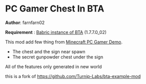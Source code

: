 # PC Gamer Chest In BTA

**Author**: farnfarn02

**Requirement** : [Babric instance of BTA](https://github.com/Turnip-Labs/babric-instance-repo) (1.7.7.0_02)

This mod add few thing from [Minecraft PC Gamer Demo](https://minecraft.fandom.com/wiki/PC_Gamer_Demo).

- The chest and the sign near spawn
- The secret gunpowder chest under the sign

All of the features only generated in new world

this is a fork of https://github.com/Turnip-Labs/bta-example-mod
